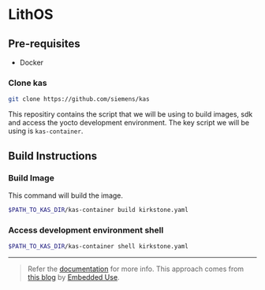 # LithOS

## Pre-requisites
- Docker

### Clone kas
```sh
git clone https://github.com/siemens/kas
```

This repositiry contains the script that we will be using to build images, sdk and access the yocto development environment. The key script we will be using is `kas-container`.

## Build Instructions

### Build Image
This command will build the image.

```sh
$PATH_TO_KAS_DIR/kas-container build kirkstone.yaml
```

### Access development environment shell
```sh
$PATH_TO_KAS_DIR/kas-container shell kirkstone.yaml
```

---

> Refer the [documentation](https://kas.readthedocs.io/en/latest/) for more info. 
> This approach comes from [this blog](https://embeddeduse.com/2022/06/24/setting-up-yocto-projects-with-kas/) by [Embedded Use](https://embeddeduse.com).

